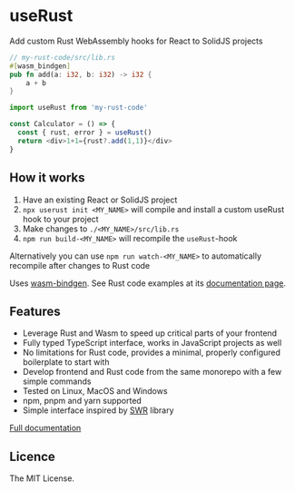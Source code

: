 # useRust

Add custom Rust WebAssembly hooks for React to SolidJS projects

```rust
// my-rust-code/src/lib.rs
#[wasm_bindgen]
pub fn add(a: i32, b: i32) -> i32 {
    a + b
}
```

```js
import useRust from 'my-rust-code'

const Calculator = () => {
  const { rust, error } = useRust()
  return <div>1+1={rust?.add(1,1)}</div>
}
```

## How it works

1. Have an existing React or SolidJS project
2. `npx userust init <MY_NAME>` will compile and install a custom useRust hook to your project
3. Make changes to `./<MY_NAME>/src/lib.rs`
4. `npm run build-<MY_NAME>` will recompile the `useRust`-hook

Alternatively you can use `npm run watch-<MY_NAME>` to automatically recompile after changes to Rust code

Uses [wasm-bindgen](https://rustwasm.github.io/wasm-bindgen/). See Rust code examples at its [documentation page](https://rustwasm.github.io/wasm-bindgen/).

## Features

- Leverage Rust and Wasm to speed up critical parts of your frontend
- Fully typed TypeScript interface, works in JavaScript projects as well
- No limitations for Rust code, provides a minimal, properly configured boilerplate to start with
- Develop frontend and Rust code from the same monorepo with a few simple commands
- Tested on Linux, MacOS and Windows
- npm, pnpm and yarn supported
- Simple interface inspired by [SWR](https://swr.vercel.app/) library

[Full documentation](DOCUMENTATION.md)

## Licence 

The MIT License.